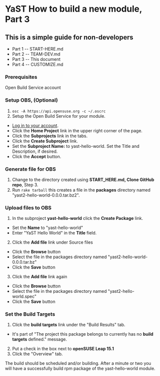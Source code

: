 # YaST How to build a new module, Part 3
## This is a simple guide for non-developers
+ Part 1 -- START-HERE.md
+ Part 2 -- TEAM-DEV.md
+ Part 3 -- This document
+ Part 4 -- CUSTOMIZE.md

### Prerequisites
Open Build Service account

### Setup OBS, (Optional)
1. `osc -A https://api.opensuse.org -c ~/.oscrc`
3. Setup the Open Build Service for your module.
  + [Log in to your account](https://build.opensuse.org).
  + Click the **Home Project** link in the upper right corner of the page.
  + Click the **Subprojects** link in the tabs.
  + Click the **Create Subproject** link.
  + Set the **Subproject Name:** to yast-hello-world.  Set the Title and Description, if desired.
  + Click the **Accept** button.

### Generate file for OBS


1. Change to the directory created using **START_HERE.md, Clone GitHub repo**, Step 3.
4. Run `rake tarball` this creates a file in the **packages** directory named "yast2-hello-world-0.0.0.tar.bz2".


### Upload files to OBS
1. In the subproject **yast-hello-world** click the **Create Package** link.
 + Set the **Name** to "yast-hello-world"
 + Enter "YaST Hello World" in the **Title** field.
2. Click the **Add file** link under Source files
 + Click the **Browse** button
 + Select the file in the packages directory named "yast2-hello-world-0.0.0.tar.bz"
 + Click the **Save** button
3. Click the **Add file** link again
 + Click the **Browse** button
 + Select the file in the packages directory named "yast2-hello-world.spec"
 + Click the **Save** button


### Set the Build Targets
1. Click the __build targets__ link under the "Build Results" tab.
 + It's part of "The project this package belongs to currently has no **build targets** defined." message.
2. Put a check in the box next to **openSUSE Leap 15.1**
3. Click the "Overview" tab.


The build should be scheduled and/or building.  After a minute or two you will have a successfully build rpm package of the yast-hello-world module.
